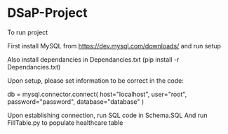 # DSaP-Project

To run project

First install MySQL from https://dev.mysql.com/downloads/ and run setup

Also install dependancies in Dependancies.txt (pip install -r Dependancies.txt)

Upon setup, please set information to be correct in the code:

db = mysql.connector.connect(
    host="localhost",
    user="root",
    password="password",
    database="database"
)

Upon establishing connection, run SQL code in Schema.SQL
And run FillTable.py to populate healthcare table
